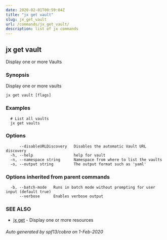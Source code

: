 ```yaml
---
date: 2020-02-01T00:59:04Z
title: "jx get vault"
slug: jx_get_vault
url: /commands/jx_get_vault/
description: list of jx commands
---
```

## jx get vault

Display one or more Vaults

### Synopsis

Display one or more vaults

```
jx get vault [flags]
```

### Examples

```
  # List all vaults
  jx get vaults
```

### Options

```
      --disableURLDiscovery   Disables the automatic Vault URL discovery
  -h, --help                  help for vault
  -n, --namespace string      Namespace from where to list the vaults
  -o, --output string         The output format such as 'yaml'
```

### Options inherited from parent commands

```
  -b, --batch-mode   Runs in batch mode without prompting for user input (default true)
      --verbose      Enables verbose output
```

### SEE ALSO

* [jx get](/commands/jx_get/)	 - Display one or more resources

###### Auto generated by spf13/cobra on 1-Feb-2020
